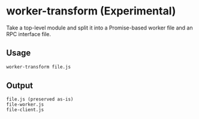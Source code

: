 # worker-transform (Experimental)

Take a top-level module and split it into a Promise-based worker file and an RPC interface file.

## Usage

```sh
worker-transform file.js
```

## Output

```
file.js (preserved as-is)
file-worker.js
file-client.js
```
